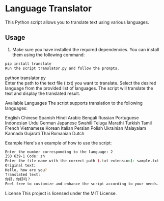 # Language Translator

This Python script allows you to translate text using various languages.

## Usage

1. Make sure you have installed the required dependencies. You can install them using the following command:
```bash
pip install translate
Run the script translator.py and follow the prompts.
```

python translator.py   
Enter the path to the text file (.txt) you want to translate.
Select the desired language from the provided list of languages.
The script will translate the text and display the translated result.








Available Languages
The script supports translation to the following languages:

English
Chinese
Spanish
Hindi
Arabic
Bengali
Russian
Portuguese
Indonesian
Urdu
German
Japanese
Swahili
Telugu
Marathi
Turkish
Tamil
French
Vietnamese
Korean
Italian
Persian
Polish
Ukrainian
Malayalam
Kannada
Gujarati
Thai
Romanian
Dutch

Example
Here's an example of how to use the script:

```bash
Enter the number corresponding to the language: 2
ISO 639-1 Code: zh
Enter the file name with the correct path (.txt extension): sample.txt
Original text:
Hello, how are you?
Translated text:
你好，你好吗？
Feel free to customize and enhance the script according to your needs.
```
License
This project is licensed under the MIT License.
